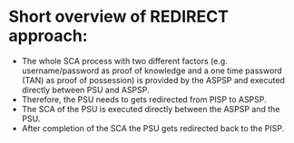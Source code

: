 # Short overview of REDIRECT approach:

- The whole SCA process with two different factors (e.g. username/password as proof of knowledge and a one time password (TAN) as proof of possession) is provided by the ASPSP and executed directly between PSU and ASPSP.
- Therefore, the PSU needs to gets redirected from PISP to ASPSP.
- The SCA of the PSU is executed directly between the ASPSP and the PSU.
- After completion of the SCA the PSU gets redirected back to the PISP.
